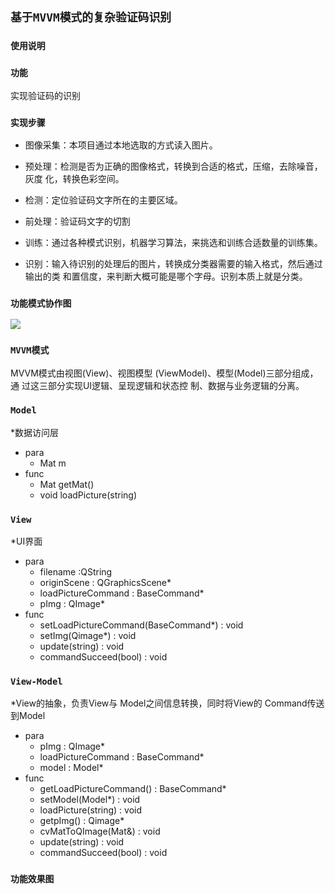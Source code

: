 ## `基于MVVM模式的复杂验证码识别`
### `使用说明`

### `功能`
实现验证码的识别

### `实现步骤`
* 图像采集：本项目通过本地选取的方式读入图片。
    
* 预处理：检测是否为正确的图像格式，转换到合适的格式，压缩，去除噪音，灰度
化，转换色彩空间。
    
* 检测：定位验证码文字所在的主要区域。
    
* 前处理：验证码文字的切割
    
* 训练：通过各种模式识别，机器学习算法，来挑选和训练合适数量的训练集。
    
* 识别：输入待识别的处理后的图片，转换成分类器需要的输入格式，然后通过输出的类
和置信度，来判断大概可能是哪个字母。识别本质上就是分类。
### `功能模式协作图`
![](https://github.com/cubeFUN/Sum/blob/master/img/Frame.jpg)
### `MVVM模式`
MVVM模式由视图(View)、视图模型 (ViewModel)、模型(Model)三部分组成，通 过这三部分实现UI逻辑、呈现逻辑和状态控 制、数据与业务逻辑的分离。 
### `Model`
*数据访问层
* para
    * Mat m
* func
    * Mat getMat()
    * void loadPicture(string)

### `View`
*UI界面
* para
    * filename :QString
    * originScene : QGraphicsScene*
    * loadPictureCommand : BaseCommand*
    * pImg : QImage*
* func
    * setLoadPictureCommand(BaseCommand*) : void
    * setImg(Qimage*) : void
    * update(string) : void
    * commandSucceed(bool) : void

### `View-Model`
*View的抽象，负责View与 Model之间信息转换，同时将View的 Command传送到Model
* para
    * pImg : QImage*
    * loadPictureCommand : BaseCommand*
    * model : Model*
* func
    * getLoadPictureCommand() : BaseCommand*
    * setModel(Model*) : void
    * loadPicture(string) : void
    * getpImg() : Qimage*
    * cvMatToQImage(Mat&) : void
    * update(string) : void
    * commandSucceed(bool) : void
### `功能效果图`

